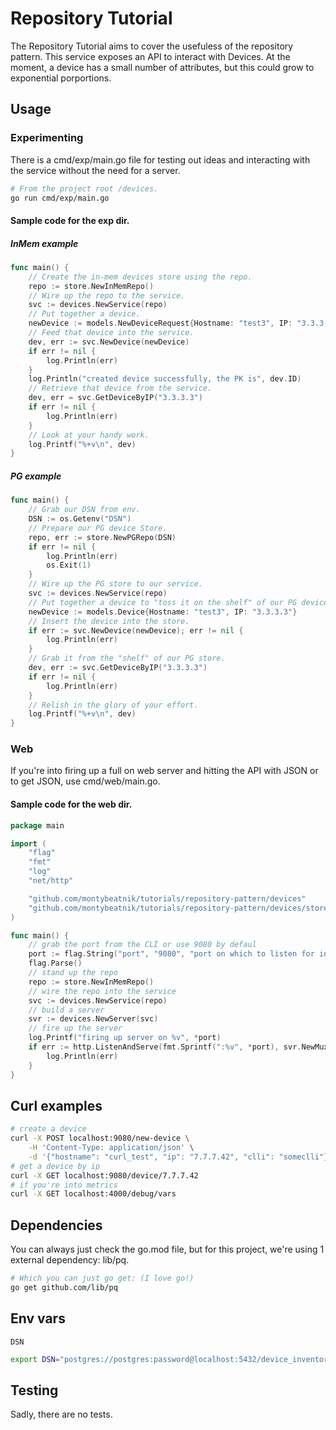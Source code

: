 # Repository Tutorial 
The Repository Tutorial aims to cover the usefuless of the repository pattern. This service exposes an API to interact with Devices. At the moment, a device has a small number of attributes, but this could grow to exponential porportions. 

## Usage 
### Experimenting
There is a cmd/exp/main.go file for testing out ideas and interacting with the service without the need for a server. 

```bash
# From the project root /devices. 
go run cmd/exp/main.go
```

#### Sample code for the exp dir.
##### InMem example 
```go
func main() {
	// Create the in-mem devices store using the repo.
	repo := store.NewInMemRepo()
	// Wire up the repo to the service.
	svc := devices.NewService(repo)
	// Put together a device.
	newDevice := models.NewDeviceRequest{Hostname: "test3", IP: "3.3.3.3", CLLI: "someclli"}
	// Feed that device into the service.
	dev, err := svc.NewDevice(newDevice)
	if err != nil {
		log.Println(err)
	}
	log.Println("created device successfully, the PK is", dev.ID)
	// Retrieve that device from the service.
	dev, err = svc.GetDeviceByIP("3.3.3.3")
	if err != nil {
		log.Println(err)
	}
	// Look at your handy work.
	log.Printf("%+v\n", dev)
}
```

##### PG example 
```go
func main() {
	// Grab our DSN from env.
	DSN := os.Getenv("DSN")
	// Prepare our PG device Store.
	repo, err := store.NewPGRepo(DSN)
	if err != nil {
		log.Println(err)
		os.Exit(1)
	}
	// Wire up the PG store to our service.
	svc := devices.NewService(repo)
	// Put together a device to "toss it on the shelf" of our PG device store.
	newDevice := models.Device{Hostname: "test3", IP: "3.3.3.3"}
	// Insert the device into the store.
	if err := svc.NewDevice(newDevice); err != nil {
		log.Println(err)
	}
	// Grab it from the "shelf" of our PG store.
	dev, err := svc.GetDeviceByIP("3.3.3.3")
	if err != nil {
		log.Println(err)
	}
	// Relish in the glory of your effort.
	log.Printf("%+v\n", dev)
}
```

### Web 
If you're into firing up a full on web server and hitting the API with JSON or to get JSON, use cmd/web/main.go. 

#### Sample code for the web dir. 
```go
package main

import (
	"flag"
	"fmt"
	"log"
	"net/http"

	"github.com/montybeatnik/tutorials/repository-pattern/devices"
	"github.com/montybeatnik/tutorials/repository-pattern/devices/store"
)

func main() {
	// grab the port from the CLI or use 9080 by defaul
	port := flag.String("port", "9080", "port on which to listen for incoming requests")
	flag.Parse()
	// stand up the repo
	repo := store.NewInMemRepo()
	// wire the repo into the service
	svc := devices.NewService(repo)
	// build a server
	svr := devices.NewServer(svc)
	// fire up the server
	log.Printf("firing up server on %v", *port)
	if err := http.ListenAndServe(fmt.Sprintf(":%v", *port), svr.NewMux()); err != nil {
		log.Println(err)
	}
}
```

## Curl examples 
```bash
# create a device
curl -X POST localhost:9080/new-device \
    -H 'Content-Type: application/json' \
    -d '{"hostname": "curl_test", "ip": "7.7.7.42", "clli": "someclli"}'
# get a device by ip
curl -X GET localhost:9080/device/7.7.7.42
# if you're into metrics
curl -X GET localhost:4000/debug/vars
```

## Dependencies
You can always just check the go.mod file, but for this project, we're using 1 external dependency: lib/pq. 

```bash
# Which you can just go get: (I love go!)
go get github.com/lib/pq
```

## Env vars
`DSN` 
```bash
export DSN="postgres://postgres:password@localhost:5432/device_inventory?sslmode=disable"
```

## Testing
Sadly, there are no tests. 